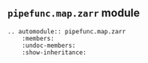 ## `pipefunc.map.zarr` module

```{eval-rst}
.. automodule:: pipefunc.map.zarr
    :members:
    :undoc-members:
    :show-inheritance:
```
